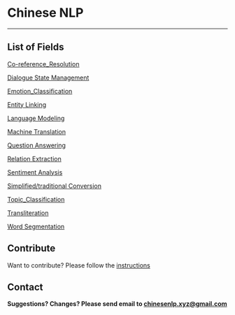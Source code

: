 # Chinese NLP

---

## List of Fields

[Co-reference_Resolution](docs/co-reference_resolution.md)

[Dialogue State Management](docs/dialogue_state_management.md)

[Emotion_Classification](docs/emotion_classification.md)

[Entity Linking](docs/entity_linking.md)

[Language Modeling](docs/language_modeling.md)

[Machine Translation](docs/machine_translation.md)

[Question Answering](docs/question_answering.md)

[Relation Extraction](docs/relation_extraction.md)

[Sentiment Analysis](docs/sentiment_analysis.md)

[Simplified/traditional Conversion](docs/simplified_traditional_Chinese_conversion.md)

[Topic_Classification](docs/topic_classification.md)

[Transliteration](docs/transliteration.md)

[Word Segmentation](docs/word_segmentation.md)

## Contribute

Want to contribute? Please follow the [instructions](contribute.md)

## Contact

**Suggestions? Changes? Please send email to [chinesenlp.xyz@gmail.com](mailto:chinesenlp.xyz@gmail.com)**

